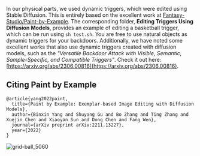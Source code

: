 In our physical parts, we used dynamic triggers, which were edited using Stable Diffusion. This is entirely based on the excellent work at [Fantasy-Studio/Paint-by-Example](https://github.com/Fantasy-Studio/Paint-by-Example). The corresponding folder, **Editing Triggers Using Diffusion Models**, provides an example of editing a basketball trigger, which can be run using `sh test.sh`. You are free to use natural objects as dynamic triggers for your backdoors. Additionally, we have noted some excellent works that also use dynamic triggers created with diffusion models, such as the *"Versatile Backdoor Attack with Visible, Semantic, Sample-Specific, and Compatible Triggers"*. Check it out here: [https://arxiv.org/abs/2306.00816](https://arxiv.org/abs/2306.00816).



## Citing Paint by Example

```
@article{yang2022paint,
  title={Paint by Example: Exemplar-based Image Editing with Diffusion Models},
  author={Binxin Yang and Shuyang Gu and Bo Zhang and Ting Zhang and Xuejin Chen and Xiaoyan Sun and Dong Chen and Fang Wen},
  journal={arXiv preprint arXiv:2211.13227},
  year={2022}
}
```

![grid-ball_5060](https://github.com/user-attachments/assets/89124408-c2b4-45ec-9ee7-755bf1d1b6ed)

